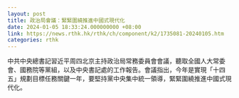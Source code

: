 ```yaml
---
layout: post
title: 政治局會議：緊緊圍繞推進中國式現代化
date: 2024-01-05 18:33:24.000000000 +08:00
link: https://news.rthk.hk/rthk/ch/component/k2/1735081-20240105.htm
categories: rthk
---
```


中共中央總書記習近平周四北京主持政治局常務委員會會議，聽取全國人大常委會、國務院等黨組，以及中央書記處的工作報告。會議指出，今年是實現「十四五」規劃目標任務關鍵一年，要堅持黨中央集中統一領導，緊緊圍繞推進中國式現代化。
